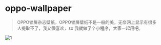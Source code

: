 # oppo-wallpaper

> OPPO锁屏杂志壁纸，OPPO锁屏壁纸不是一般的美，无奈网上显示有很多人提取不了，我又很喜欢，so 我就做了个小程序，大家一起用吧。

![1](https://user-images.githubusercontent.com/18715564/45290880-37d52b00-b523-11e8-8324-bea39142fa6f.gif)
